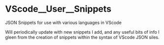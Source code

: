 # VScode__User__Snippets
JSON Snippets for use with various languages in VScode

Will periodically update with new snippets I add, and any useful bits of info I gleen from the creation of snippets within the syntax of VScode JSON siles.
